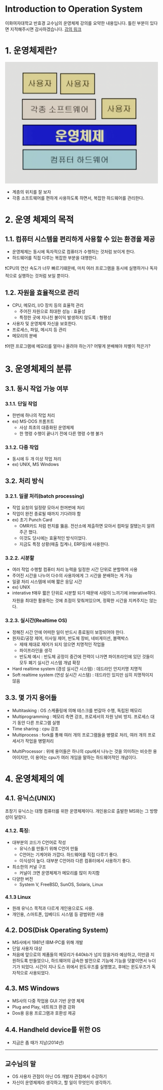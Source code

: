 Introduction to Operation System
====
이화여자대학교 반효경 교수님의 운영체제 강의를 요약한 내용입니다. 틀린 부분이 있다면 지적해주시면 감사하겠습니다.  [강의 링크](http://www.kocw.net/home/cview.do?cid=4b9cd4c7178db077)
# 1. 운영체제란?
<!-- <img src="/Users/jungjoon/git/blog-code/cs/운영체제/이화여대_반효경교수님/1_introduction/1/images/layer.png" height=350px;></img> -->

![title](./images/layer.png)

- 계층의 위치를 잘 보자
- 각종 소프트웨어를 편하게 사용하도록 하면서, 복잡한 하드웨어를 관리한다.

# 2. 운영 체제의 목적

## 1.1. 컴퓨터 시스템을 편리하게 사용할 수 있는 환경을 제공
- 운영체제는 동시에 독자적으로 컴퓨터가 수행하는 것처럼 보이게 한다.
- 하드웨어를 직접 다루는 복잡한 부분을 대행한다.
  
❗️CPU의 연산 속도가 너무 빠르기떄문에, 마치 여러 프로그램을 동시에 실행하거나 독자적으로 실행하는 것처럼 보일 뿐이다.
## 1.2. 자원을 **효율적으로 관리**
- CPU, 메모리, I/O 장치 등의 효율적 관리
    - 주어진 자원으로 최대한 성능 : 효율성
    - 특정한 곳에 지나친 불이익 발생하지 않도록 : 형평성
- 사용자 및 운영체제 자신을 보호한다.
- 프로세스, 파일, 메시지 등 관리
- 메모리의 분배  

❗️어떤 프로그램에 메모리를 얼마나 올려야 하는가? 어떻게 분배해야 차별이 적은가?

# 3. 운영체제의 분류
## 3.1. 동시 작업 가능 여부
### 3.1.1. 단일 작업
- 한번에 하나의 작업 처리
- ex) MS-DOS 프롬프트
    - 사상 최초의 대중화된 운영체제
    - 한 명령 수행이 끝나기 전에 다른 명령 수행 불가
### 3.1.2. 다중 작업
- 동시에 두 개 이상 작업 처리
- ex) UNIX, MS Windows
## 3.2. 처리 방식
### 3.2.1. 일괄 처리(batch processing)
- 작업 요청의 일정량 모아서 한꺼번에 처리
- 작업이 완전 종료될 때까지 기다려야 함
- ex) 초기 Punch Card
    - OMR카드 처럼 펀치를 뚫음. 전산소에 제출하면 모아서 컴파일 잘됐는지 알려주곤 했다.
    - 이것도 당시에는 효율적인 방식이었다.
    - 지금도 특정 상황(매출 집계나, ERP등)에 사용한다.
### 3.2.2. 시분할
- 여러 작업 수행할 컴퓨터 처리 능력을 일정한 시간 단위로 분할하여 사용
- 주어진 시간을 나누어 다수의 사용자에게 그 시간을 분배하는 게 가능
- 일괄 처리 시스템에 비해 짧은 응답 시간
- ex) UNIX
- interative
❗️매우 짧은 단위로 시분할 되기 때문에 사람이 느끼기에 interative하다. 자원을 최대한 활용하는 것에 초점이 맞춰져있으며, 정확한 시간을 지켜주지는 않는다.
### 3.2.3. 실시간(Realtime OS)
- 정해진 시간 안에 어떠한 일이 반드시 종료됨이 보장되어야 한다.
- 원자로/공장 제어, 미사일 제어, 반도체 장비, 네비게이션, 블랙박스
    - 제때 제대로 제어가 되지 않으면 치명적인 작업들  
    - 파이프라인을 생각
    - 반도체 예시 : 반도체 공정이 중간에 전력이 나가면 파이프라인에 있던 것들이 모두 폐기
실시간 시스템 개념 확장
- Hard realtime system (경성 실시간 시스템) : 데드라인 안지키명 치명적
- Soft realtime system (연성 실시간 시스템) : 데드라인 있지만 심히 치명적이지 않음

## 3.3. 몇 가지 용어들
- Multitasking : OS 스케쥴링에 의해 테스크를 번갈아 수행, 독립된 메모리
- Multiprogramming : 메모리 측면 강조, 프로세서의 자원 낭비 방지. 프로세스 대기 동안 다른 프로그램 실행
- Time sharing : cpu 강조
- Multiprocess : fork를 통해 여러 개의 프로그램들을 병렬로 처리, 여러 개의 프로세서가 작업을 병렬처리
+ MultiProcessor : 위에 용어들은 하나의 cpu에서 나누는 것을 의미하는 비슷한 용어이지만, 이 용어는 cpu가 여러 개임을 말하는 하드웨어적인 개념이다.

# 4. 운영체제의 예
## 4.1. 유닉스(UNIX)
초창기 유닉스는 대형 컴퓨터를 위한 운영체제이다. 개인용으로 출발한 MS와는 그 방향성이 달랐다.
### 4.1.2. 특징:
- 대부분의 코드가 C언어로 작성
    - 유닉스를 만들기 위해 C언어 만듦
    - C언어는 기계어와 가깝다. 하드웨어를 직접 다루기 좋다.
    - 이식성이 높다. 대부분 C언어라 다른 컴퓨터에서 사용하기 좋다.
- 최소한의 커널 구조
    - 커널이 크면 운영체제가 메모리를 많이 차지함
- 다양한 버전
    - System V, FreeBSD, SunOS, Solaris, Linux
### 4.1.3 Linux
- 원래 유닉스 목적과 다르게 개인용으로도 사용.
- 개인용, 스마트폰, 임베디드 시스템 등 광범위한 사용

## 4.2. DOS(Disk Operating System)
- MS사에서 1981년 IBM-PC를 위해 개발
- 단일 사용자 대상
- 처음에 앞으로의 제품들의 메모리가 640kb가 넘지 않을거라 예상하고, 이만큼 지원하도록 만들었으나, 하드웨어의 급속한 발전으로 기능에 기능을 덧붙이면서 누더기가 되었다. 시간이 지나 도스 위에서 윈도우즈를 실행했고, 후에는 윈도우즈가 독자적으로 사용되었다.
## 4.3. MS Windows
- MS사의 다중 작업용 GUI 기반 운영 체제
- Plug and Play, 네트워크 환경 강화
- Dos용 응용 프로그램과 호환성 제공
## 4.4. Handheld device를 위한 OS
- 지금은 좀 때가 지남(2014년)
***

## 교수님의 말
- OS 사용자 관점이 아닌 OS 개발자 관점에서 수강하기
- 자신이 운영체제라 생각하고, 할 일이 무엇인지 생각하기.